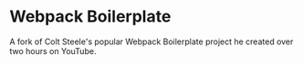 # Webpack Boilerplate

A fork of Colt Steele's popular Webpack Boilerplate project he created over two hours on YouTube.
